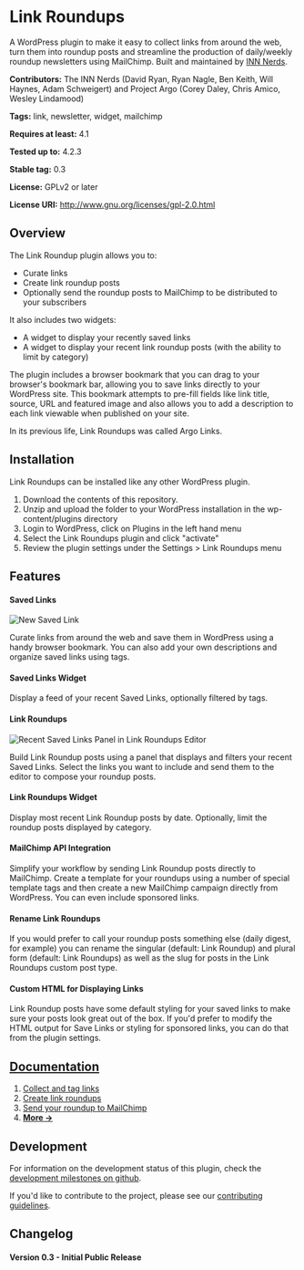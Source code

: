 # Link Roundups

A WordPress plugin to make it easy to collect links from around the web, turn them into roundup posts and streamline the production of daily/weekly roundup newsletters using MailChimp. Built and maintained by [INN Nerds](http://nerds.inn.org).

**Contributors:** The INN Nerds (David Ryan, Ryan Nagle, Ben Keith, Will Haynes, Adam Schweigert) and Project Argo (Corey Daley, Chris Amico, Wesley Lindamood)

**Tags:** link, newsletter, widget, mailchimp

**Requires at least:** 4.1

**Tested up to:** 4.2.3

**Stable tag:** 0.3

**License:** GPLv2 or later

**License URI:** http://www.gnu.org/licenses/gpl-2.0.html


## Overview

The Link Roundup plugin allows you to:

- Curate links
- Create link roundup posts
- Optionally send the roundup posts to MailChimp to be distributed to your subscribers

It also includes two widgets:

- A widget to display your recently saved links
- A widget to display your recent link roundup posts (with the ability to limit by category)

The plugin includes a browser bookmark that you can drag to your browser's bookmark bar, allowing you to save links directly to your WordPress site. This bookmark attempts to pre-fill fields like link title, source, URL and featured image and also allows you to add a description to each link viewable when published on your site.

In its previous life, Link Roundups was called Argo Links.


## Installation

Link Roundups can be installed like any other WordPress plugin.

1. Download the contents of this repository.
2. Unzip and upload the folder to your WordPress installation in the wp-content/plugins directory
3. Login to WordPress, click on Plugins in the left hand menu
4. Select the Link Roundups plugin and click "activate"
5. Review the plugin settings under the Settings > Link Roundups menu


## Features

#### Saved Links
![New Saved Link](https://raw.githubusercontent.com/INN/link-roundups/master/docs/img/new-saved-link.png)

Curate links from around the web and save them in WordPress using a handy browser bookmark. You can also add your own descriptions and organize saved links using tags.

#### Saved Links Widget

Display a feed of your recent Saved Links, optionally filtered by tags.

#### Link Roundups
![Recent Saved Links Panel in Link Roundups Editor](https://raw.githubusercontent.com/INN/link-roundups/master/docs/img/link-roundups-passthru.png)

Build Link Roundup posts using a panel that displays and filters your recent Saved Links. Select the links you want to include and send them to the editor to compose your roundup posts.

#### Link Roundups Widget

Display most recent Link Roundup posts by date. Optionally, limit the roundup posts displayed by category.

#### MailChimp API Integration

Simplify your workflow by sending Link Roundup posts directly to MailChimp. Create a template for your roundups using a number of special template tags and then create a new MailChimp campaign directly from WordPress. You can even include sponsored links.

#### Rename Link Roundups

If you would prefer to call your roundup posts something else (daily digest, for example) you can rename the singular (default: Link Roundup) and plural form (default: Link Roundups) as well as the slug for posts in the Link Roundups custom post type. 

#### Custom HTML for Displaying Links

Link Roundup posts have some default styling for your saved links to make sure your posts look great out of the box. If you'd prefer to modify the HTML output for Save Links or styling for sponsored links, you can do that from the plugin settings.


## [Documentation](docs/readme.md)

1. [Collect and tag links](docs/saving-links.md)
2. [Create link roundups](docs/link-roundups.md)
3. [Send your roundup to MailChimp](docs/mailchimp.md)
4. [__More →__](docs/index.md)


## Development

For information on the development status of this plugin, check the [development milestones on github](https://github.com/INN/link-roundups/milestones).

If you'd like to contribute to the project, please see our [contributing guidelines](contributing.md).


## Changelog

#### Version 0.3 - Initial Public Release
